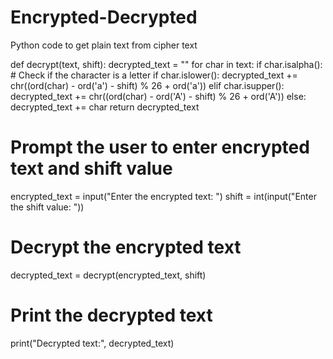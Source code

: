 # Encrypted-Decrypted
Python code to get plain text from cipher text 



def decrypt(text, shift):
    decrypted_text = ""
    for char in text:
        if char.isalpha():  # Check if the character is a letter
            if char.islower():
                decrypted_text += chr((ord(char) - ord('a') - shift) % 26 + ord('a'))
            elif char.isupper():
                decrypted_text += chr((ord(char) - ord('A') - shift) % 26 + ord('A'))
        else:
            decrypted_text += char
    return decrypted_text

# Prompt the user to enter encrypted text and shift value
encrypted_text = input("Enter the encrypted text: ")
shift = int(input("Enter the shift value: "))

# Decrypt the encrypted text
decrypted_text = decrypt(encrypted_text, shift)

# Print the decrypted text
print("Decrypted text:", decrypted_text)
